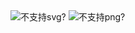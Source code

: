 <html>
 <body>
   <img src="https://github.com/alan2lin/hive_ql_parser/blob/master/dot_file/proccess_flow.dot.svg" alt="不支持svg?"  />
   <img src="https://github.com/alan2lin/hive_ql_parser/blob/master/dot_file/proccess_flow.dot.png" alt="不支持png?"  />
 </body>
</html>
